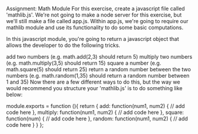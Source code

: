 Assignment: Math Module
For this exercise, create a javascript file called 'mathlib.js'.  We're not going to make a node server for this exercise, but we'll still make a file called app.js.  Within app.js, we're going to require our mathlib module and use its functionality to do some basic computations.

In this javascript module, you're going to return a javascript object that allows the developer to do the following tricks.

add two numbers (e.g. math.add(2,3) should return 5)
multiply two numbers (e.g. math.multiply(3,5) should return 15)
square a number (e.g. math.square(5) should return 25)
return a random number between the two numbers (e.g. math.random(1,35) should return a random number between 1 and 35)
Now there are a few different ways to do this, but the way we would recommend you structure your 'mathlib.js' is to do something like below:

module.exports = function (){
  return {
    add: function(num1, num2) { 
         // add code here 
    },
    multiply: function(num1, num2) {
         // add code here 
    },
    square: function(num) {
         // add code here 
    },
    random: function(num1, num2) {
         // add code here
    }
  }
};